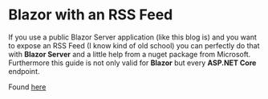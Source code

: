 # Blazor with an RSS Feed

If you use a public Blazor Server application (like this blog is) and you want to expose an RSS Feed (I know kind of old school) you can perfectly do that with **Blazor Server** and a little help from a nuget package from Microsoft. Furthermore this guide is not only valid for **Blazor** but every **ASP.NET Core** endpoint. 

Found [here](https://steven-giesel.com/blogPost/29f1d469-8bfb-422a-8c5b-0bee9c8d6b96)